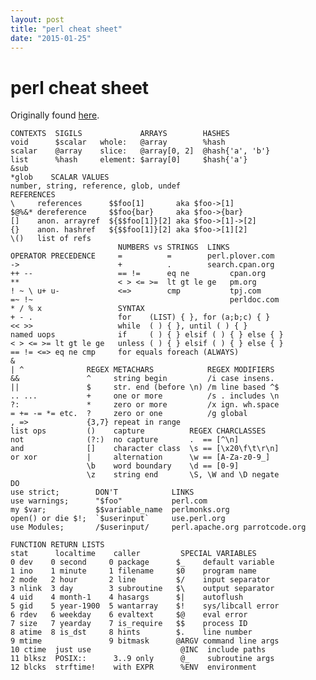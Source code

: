 ```yaml
---
layout: post
title: "perl cheat sheet"
date: "2015-01-25"
---
```


# perl cheat sheet

Originally found [here](http://juerd.nl/site.plp/perlcheat).

    CONTEXTS  SIGILS             ARRAYS        HASHES
    void      $scalar   whole:   @array        %hash
    scalar    @array    slice:   @array[0, 2]  @hash{'a', 'b'}
    list      %hash     element: $array[0]     $hash{'a'}
    &sub
    *glob    SCALAR VALUES
    number, string, reference, glob, undef
    REFERENCES
    \     references      $$foo[1]       aka $foo->[1]
    $@%&* dereference     $$foo{bar}     aka $foo->{bar}
    []    anon. arrayref  ${$$foo[1]}[2] aka $foo->[1]->[2]
    {}    anon. hashref   ${$$foo[1]}[2] aka $foo->[1][2]
    \()   list of refs
                            NUMBERS vs STRINGS  LINKS
    OPERATOR PRECEDENCE     =          =        perl.plover.com
    ->                      +          .        search.cpan.org
    ++ --                   == !=      eq ne         cpan.org
    **                      < > <= >=  lt gt le ge   pm.org
    ! ~ \ u+ u-             <=>        cmp           tpj.com
    =~ !~                                            perldoc.com
    * / % x                 SYNTAX
    + - .                   for    (LIST) { }, for (a;b;c) { }
    << >>                   while  ( ) { }, until ( ) { }
    named uops              if     ( ) { } elsif ( ) { } else { }
    < > <= >= lt gt le ge   unless ( ) { } elsif ( ) { } else { }
    == != <=> eq ne cmp     for equals foreach (ALWAYS)
    &
    | ^              REGEX METACHARS            REGEX MODIFIERS
    &&               ^     string begin         /i case insens.
    ||               $     str. end (before \n) /m line based ^$
    .. ...           +     one or more          /s . includes \n
    ?:               *     zero or more         /x ign. wh.space
    = += -= *= etc.  ?     zero or one          /g global
    , =>             {3,7} repeat in range
    list ops         ()    capture          REGEX CHARCLASSES
    not              (?:)  no capture       .  == [^\n]
    and              []    character class  \s == [\x20\f\t\r\n]
    or xor           |     alternation      \w == [A-Za-z0-9_]
                     \b    word boundary    \d == [0-9]
                     \z    string end       \S, \W and \D negate
    DO
    use strict;        DON'T            LINKS
    use warnings;      "$foo"           perl.com
    my $var;           $$variable_name  perlmonks.org  
    open() or die $!;  `$userinput`     use.perl.org
    use Modules;       /$userinput/     perl.apache.org parrotcode.org

    FUNCTION RETURN LISTS
    stat      localtime    caller         SPECIAL VARIABLES
    0 dev    0 second     0 package      $_    default variable
    1 ino    1 minute     1 filename     $0    program name
    2 mode   2 hour       2 line         $/    input separator
    3 nlink  3 day        3 subroutine   $\    output separator
    4 uid    4 month-1    4 hasargs      $|    autoflush
    5 gid    5 year-1900  5 wantarray    $!    sys/libcall error
    6 rdev   6 weekday    6 evaltext     $@    eval error
    7 size   7 yearday    7 is_require   $$    process ID
    8 atime  8 is_dst     8 hints        $.    line number
    9 mtime               9 bitmask      @ARGV command line args
    10 ctime  just use                    @INC  include paths
    11 blksz  POSIX::      3..9 only      @_    subroutine args
    12 blcks  strftime!    with EXPR      %ENV  environment
